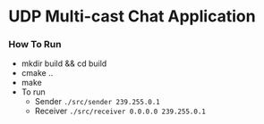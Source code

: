 # UDP Multi-cast Chat Application

### How To Run
* mkdir build && cd build
* cmake ..
* make
* To run 
    - Sender     `./src/sender 239.255.0.1`
    - Receiver   `./src/receiver 0.0.0.0 239.255.0.1`


